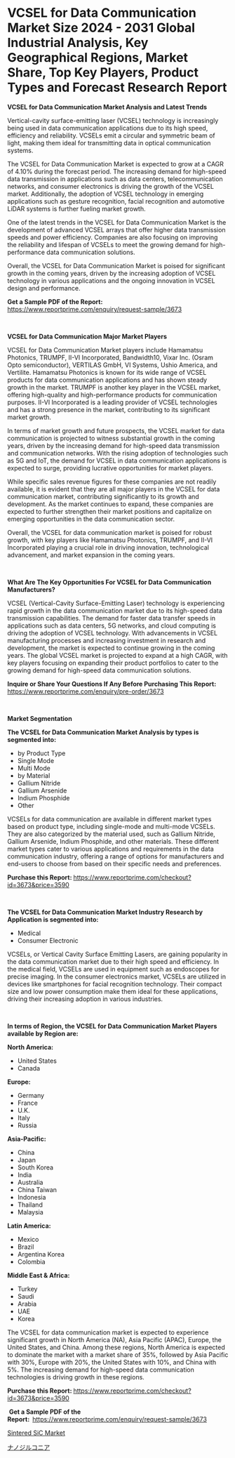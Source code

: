 <p><h1>VCSEL for Data Communication Market Size 2024 - 2031 Global Industrial Analysis, Key Geographical Regions, Market Share, Top Key Players, Product Types and Forecast Research Report</h1></p><p><strong>VCSEL for Data Communication Market Analysis and Latest Trends</strong></p>
<p><p>Vertical-cavity surface-emitting laser (VCSEL) technology is increasingly being used in data communication applications due to its high speed, efficiency and reliability. VCSELs emit a circular and symmetric beam of light, making them ideal for transmitting data in optical communication systems.</p><p>The VCSEL for Data Communication Market is expected to grow at a CAGR of 4.10% during the forecast period. The increasing demand for high-speed data transmission in applications such as data centers, telecommunication networks, and consumer electronics is driving the growth of the VCSEL market. Additionally, the adoption of VCSEL technology in emerging applications such as gesture recognition, facial recognition and automotive LiDAR systems is further fueling market growth.</p><p>One of the latest trends in the VCSEL for Data Communication Market is the development of advanced VCSEL arrays that offer higher data transmission speeds and power efficiency. Companies are also focusing on improving the reliability and lifespan of VCSELs to meet the growing demand for high-performance data communication solutions.</p><p>Overall, the VCSEL for Data Communication Market is poised for significant growth in the coming years, driven by the increasing adoption of VCSEL technology in various applications and the ongoing innovation in VCSEL design and performance.</p></p>
<p><strong>Get a Sample PDF of the Report:&nbsp;</strong> <a href="https://www.reportprime.com/enquiry/request-sample/3673">https://www.reportprime.com/enquiry/request-sample/3673</a></p>
<p>&nbsp;</p>
<p><strong>VCSEL for Data Communication Major Market Players</strong></p>
<p><p>VCSEL for Data Communication Market players include Hamamatsu Photonics, TRUMPF, II-VI Incorporated, Bandwidth10, Vixar Inc. (Osram Opto semiconductor), VERTILAS GmbH, VI Systems, Ushio America, and Vertilite. Hamamatsu Photonics is known for its wide range of VCSEL products for data communication applications and has shown steady growth in the market. TRUMPF is another key player in the VCSEL market, offering high-quality and high-performance products for communication purposes. II-VI Incorporated is a leading provider of VCSEL technologies and has a strong presence in the market, contributing to its significant market growth. </p><p>In terms of market growth and future prospects, the VCSEL market for data communication is projected to witness substantial growth in the coming years, driven by the increasing demand for high-speed data transmission and communication networks. With the rising adoption of technologies such as 5G and IoT, the demand for VCSEL in data communication applications is expected to surge, providing lucrative opportunities for market players.</p><p>While specific sales revenue figures for these companies are not readily available, it is evident that they are all major players in the VCSEL for data communication market, contributing significantly to its growth and development. As the market continues to expand, these companies are expected to further strengthen their market positions and capitalize on emerging opportunities in the data communication sector.</p><p>Overall, the VCSEL for data communication market is poised for robust growth, with key players like Hamamatsu Photonics, TRUMPF, and II-VI Incorporated playing a crucial role in driving innovation, technological advancement, and market expansion in the coming years.</p></p>
<p>&nbsp;</p>
<p><strong>What Are The Key Opportunities For VCSEL for Data Communication Manufacturers?</strong></p>
<p><p>VCSEL (Vertical-Cavity Surface-Emitting Laser) technology is experiencing rapid growth in the data communication market due to its high-speed data transmission capabilities. The demand for faster data transfer speeds in applications such as data centers, 5G networks, and cloud computing is driving the adoption of VCSEL technology. With advancements in VCSEL manufacturing processes and increasing investment in research and development, the market is expected to continue growing in the coming years. The global VCSEL market is projected to expand at a high CAGR, with key players focusing on expanding their product portfolios to cater to the growing demand for high-speed data communication solutions.</p></p>
<p><strong>Inquire or Share Your Questions If Any Before Purchasing This Report:</strong> <a href="https://www.reportprime.com/enquiry/pre-order/3673">https://www.reportprime.com/enquiry/pre-order/3673</a></p>
<p>&nbsp;</p>
<p><strong>Market Segmentation</strong></p>
<p><strong>The VCSEL for Data Communication Market Analysis by types is segmented into:</strong></p>
<p><ul><li>by Product Type</li><li>Single Mode</li><li>Multi Mode</li><li>by Material</li><li>Gallium Nitride</li><li>Gallium Arsenide</li><li>Indium Phosphide</li><li>Other</li></ul></p>
<p><p>VCSELs for data communication are available in different market types based on product type, including single-mode and multi-mode VCSELs. They are also categorized by the material used, such as Gallium Nitride, Gallium Arsenide, Indium Phosphide, and other materials. These different market types cater to various applications and requirements in the data communication industry, offering a range of options for manufacturers and end-users to choose from based on their specific needs and preferences.</p></p>
<p><strong>Purchase this Report:&nbsp;</strong><a href="https://www.reportprime.com/checkout?id=3673&price=3590">https://www.reportprime.com/checkout?id=3673&price=3590</a></p>
<p>&nbsp;</p>
<p><strong>The VCSEL for Data Communication Market Industry Research by Application is segmented into:</strong></p>
<p><ul><li>Medical</li><li>Consumer Electronic</li></ul></p>
<p><p>VCSELs, or Vertical Cavity Surface Emitting Lasers, are gaining popularity in the data communication market due to their high speed and efficiency. In the medical field, VCSELs are used in equipment such as endoscopes for precise imaging. In the consumer electronics market, VCSELs are utilized in devices like smartphones for facial recognition technology. Their compact size and low power consumption make them ideal for these applications, driving their increasing adoption in various industries.</p></p>
<p>&nbsp;</p>
<p><strong>In terms of Region, the VCSEL for Data Communication Market Players available by Region are:</strong></p>
<p>
    <p> <strong> North America: </strong>
        <ul>
            <li>United States</li>
            <li>Canada</li>
        </ul>
        </p> 
    <p> <strong> Europe: </strong>
        <ul>
            <li>Germany</li>
            <li>France</li>
            <li>U.K.</li>
            <li>Italy</li>
            <li>Russia</li>
        </ul>
        </p> 
    <p> <strong> Asia-Pacific: </strong>
        <ul>
            <li>China</li>
            <li>Japan</li>
            <li>South Korea</li>
            <li>India</li>
            <li>Australia</li>
            <li>China Taiwan</li>
            <li>Indonesia</li>
            <li>Thailand</li>
            <li>Malaysia</li>
        </ul>
        </p> 
    <p> <strong> Latin America: </strong>
        <ul>
            <li>Mexico</li>
            <li>Brazil</li>
            <li>Argentina Korea</li>
            <li>Colombia</li>
        </ul>
        </p> 
    <p> <strong> Middle East & Africa: </strong>
        <ul>
            <li>Turkey</li>
            <li>Saudi</li>
            <li>Arabia</li>
            <li>UAE</li>
            <li>Korea</li>
        </ul>
    </p>
    </p>
<p><p>The VCSEL for data communication market is expected to experience significant growth in North America (NA), Asia Pacific (APAC), Europe, the United States, and China. Among these regions, North America is expected to dominate the market with a market share of 35%, followed by Asia Pacific with 30%, Europe with 20%, the United States with 10%, and China with 5%. The increasing demand for high-speed data communication technologies is driving growth in these regions.</p></p>
<p><strong>Purchase this Report: </strong><a href="https://www.reportprime.com/checkout?id=3673&price=3590">https://www.reportprime.com/checkout?id=3673&price=3590</a></p>
<p>&nbsp;<strong>Get a Sample PDF of the Report:&nbsp;&nbsp;</strong><a href="https://www.reportprime.com/enquiry/request-sample/3673">https://www.reportprime.com/enquiry/request-sample/3673</a></p>
<p><strong></strong></p>
<p><p><a href="https://carnation-joke-41f.notion.site/Sintered-SiC-Market-Size-Share-Trends-Analysis-Report-By-Application-Regional-Outlook-Competiti-d7fe0e877aa549f486aad4fff69fa8c7">Sintered SiC Market</a></p><p><a href="https://github.com/EstaSprer20231/Market-Research-Report-List-1/blob/main/420999914585.md">ナノジルコニア</a></p></p>